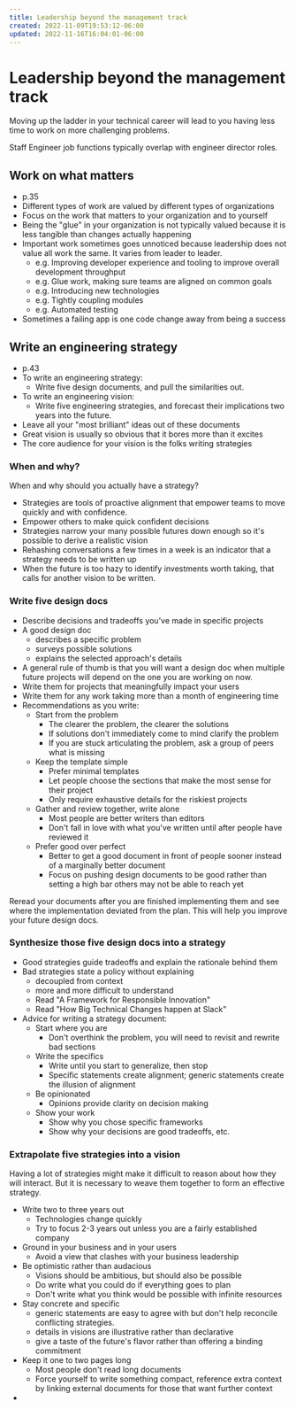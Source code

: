 ```yaml
---
title: Leadership beyond the management track
created: 2022-11-09T19:53:12-06:00
updated: 2022-11-16T16:04:01-06:00
---
```


# Leadership beyond the management track

Moving up the ladder in your technical career will lead to you having less time to work on more challenging problems.

Staff Engineer job functions typically overlap with engineer director roles.

## Work on what matters 
- p.35
- Different types of work are valued by different types of organizations
- Focus on the work that matters to your organization and to yourself
- Being the "glue" in your organization is not typically valued because it is less tangible than changes actually happening
- Important work sometimes goes unnoticed because leadership does not value all work the same.  It varies from leader to leader.
	- e.g. Improving developer experience and tooling to improve overall development throughput
	- e.g. Glue work, making sure teams are aligned on common goals
	- e.g. Introducing new technologies
	- e.g. Tightly coupling modules
	- e.g. Automated testing
- Sometimes a failing app is one code change away from being a success

## Write an engineering strategy
- p.43
- To write an engineering strategy:
	- Write five design documents, and pull the similarities out.
- To write an engineering vision:
	- Write five engineering strategies, and forecast their implications two years into the future.
- Leave all your "most brilliant" ideas out of these documents
- Great vision is usually so obvious that it bores more than it excites
- The core audience for your vision is the folks writing strategies

### When and why?
When and why should you actually have a strategy?

- Strategies are tools of proactive alignment that empower teams to move quickly and with confidence.
- Empower others to make quick confident decisions
- Strategies narrow your many possible futures down enough so it's possible to derive a realistic vision
- Rehashing conversations a few times in a week is an indicator that a strategy needs to be written up
- When the future is too hazy to identify investments worth taking, that calls for another vision to be written.

### Write five design docs
- Describe decisions and tradeoffs you've made in specific projects
- A good design doc
	- describes a specific problem
	- surveys possible solutions
	- explains the selected approach's details
- A general rule of thumb is that you will want a design doc when multiple future projects will depend on the one you are working on now.
- Write them for projects that meaningfully impact your users
- Write them for any work taking more than a month of engineering time
- Recommendations as you write:
	- Start from the problem
		- The clearer the problem, the clearer the solutions
		- If solutions don't immediately come to mind clarify the problem
		- If you are stuck articulating the problem, ask a group of peers what is missing
	- Keep the template simple
		- Prefer minimal templates
		- Let people choose the sections that make the most sense for their project
		- Only require exhaustive details for the riskiest projects
	- Gather and review together, write alone
		- Most people are better writers than editors
		- Don't fall in love with what you've written until after people have reviewed it
	- Prefer good over perfect
		- Better to get a good document in front of people sooner instead of a marginally better document
		- Focus on pushing design documents to be good rather than setting a high bar others may not be able to reach yet

Reread your documents after you are finished implementing them and see where the implementation deviated from the plan.  This will help you improve your future design docs.

### Synthesize those five design docs into a strategy
- Good strategies guide tradeoffs and explain the rationale behind them
- Bad strategies state a policy without explaining
	- decoupled from context
	- more and more difficult to understand
	- Read "A Framework for Responsible Innovation"
	- Read "How Big Technical Changes happen at Slack"
- Advice for writing a strategy document:
	- Start where you are
		- Don't overthink the problem, you will need to revisit and rewrite bad sections
	- Write the specifics
		- Write until you start to generalize, then stop
		- Specific statements create alignment; generic statements create the illusion of alignment
	- Be opinionated
		- Opinions provide clarity on decision making
	- Show your work
		- Show why you chose specific frameworks
		- Show why your decisions are good tradeoffs, etc.

### Extrapolate five strategies into a vision
Having a lot of strategies might make it difficult to reason about how they will interact.  But it is necessary to weave them together to form an effective strategy.

- Write two to three years out
	- Technologies change quickly
	- Try to focus 2-3 years out unless you are a fairly established company
- Ground in your business and in your users
	- Avoid a view that clashes with your business leadership
- Be optimistic rather than audacious
	- Visions should be ambitious, but should also be possible
	- Do write what you could do if everything goes to plan
	- Don't write what you think would be possible with infinite resources
- Stay concrete and specific
	- generic statements are easy to agree with but don't help reconcile conflicting strategies.
	- details in visions are illustrative rather than declarative
	- give a taste of the future's flavor rather than offering a binding commitment
- Keep it one to two pages long
	- Most people don't read long documents
	- Force yourself to write something compact, reference extra context by linking external documents for those that want further context
- 